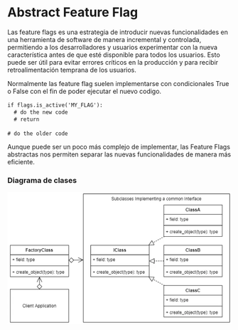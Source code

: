 # Abstract Feature Flag

Las feature flags es una estrategia de introducir nuevas 
funcionalidades en una herramienta de software de manera 
incremental y controlada, permitiendo a los desarrolladores 
y usuarios experimentar con la nueva característica antes 
de que esté disponible para todos los usuarios. 
Esto puede ser útil para evitar errores críticos en la 
producción y para recibir retroalimentación temprana de 
los usuarios.

Normalmente las feature flag suelen implementarse con condicionales True o False
con el fin de poder ejecutar el nuevo codigo.

```
if flags.is_active('MY_FLAG'):
  # do the new code
  # return

# do the older code
```

Aunque puede ser un poco más complejo de implementar, las Feature Flags abstractas nos permiten separar las nuevas 
funcionalidades de manera más eficiente.

### Diagrama de clases

![img.png](img.png)